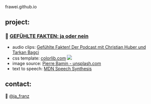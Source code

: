 <link rel="icon" href="data:image/svg+xml,<svg xmlns=%22http://www.w3.org/2000/svg%22 viewBox=%220 0 100 100%22><text y=%22.9em%22 font-size=%2290%22>🚲</text></svg>

# frawei.github.io  
## project:  
### 🦎  [GEFÜHLTE FAKTEN: ja oder nein](../fakten)  
* audio clips: [Gefühlte Fakten! Der Podcast mit Christian Huber und Tarkan Bagci](https://gefuehltefakten.de)  
* css template: [colorlib.com](https://colorlib.com) [<img src="https://i.creativecommons.org/l/by/3.0/de/80x15.png">](http://creativecommons.org/licenses/by/3.0/de/ "Dieses Werk ist lizenziert unter einer Creative Commons Namensnennung 3.0 Deutschland Lizenz")
* image source: [Pierre Bamin - unsplash.com](https://unsplash.com/photos/4ePxJT_ffKw)  
* text to speech: [MDN Speech Synthesis](https://developer.mozilla.org/en-US/docs/Web/API/SpeechSynthesisUtterance)

## contact:  
🐤  [@ja_franz](https://twitter.com/ja_franz "Twitter: @ja_franz")  
